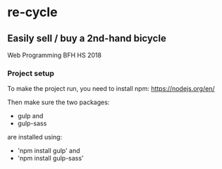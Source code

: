 # re-cycle

## Easily sell / buy a 2nd-hand bicycle
Web Programming BFH HS 2018


### Project setup
To make the project run, you need to install npm: https://nodejs.org/en/

Then make sure the two packages:
- gulp and 
- gulp-sass 

are installed using: 
- 'npm install gulp' and 
- 'npm install gulp-sass'

